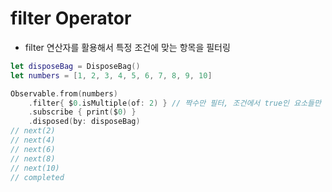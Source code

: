 # filter Operator

- filter 연산자를 활용해서 특정 조건에 맞는 항목을 필터링

```swift
let disposeBag = DisposeBag()
let numbers = [1, 2, 3, 4, 5, 6, 7, 8, 9, 10]

Observable.from(numbers)
    .filter{ $0.isMultiple(of: 2) } // 짝수만 필터, 조건에서 true인 요소들만 방출
    .subscribe { print($0) }
    .disposed(by: disposeBag)
// next(2)
// next(4)
// next(6)
// next(8)
// next(10)
// completed
```